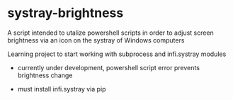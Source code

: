 # systray-brightness
A script intended to utalize powershell scripts in order to adjust screen brightness via an icon on the systray of Windows computers

Learning project to start working with subprocess and infi.systray modules

- currently under development, powershell script error prevents brightness change

- must install infi.systray via pip
